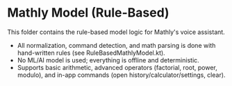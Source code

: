 # Mathly Model (Rule-Based)

This folder contains the rule-based model logic for Mathly's voice assistant.

- All normalization, command detection, and math parsing is done with hand-written rules (see RuleBasedMathlyModel.kt).
- No ML/AI model is used; everything is offline and deterministic.
- Supports basic arithmetic, advanced operators (factorial, root, power, modulo), and in-app commands (open history/calculator/settings, clear). 
